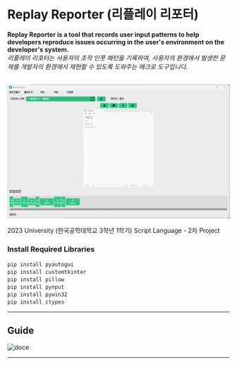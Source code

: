 # Replay Reporter (리플레이 리포터)
  
**Replay Reporter is a tool that records user input patterns to help developers reproduce issues occurring in the user's environment on the developer's system.**  
*리플레이 리포터는 사용자의 조작 인풋 패턴을 기록하여, 사용자의 환경에서 발생한 문제를 개발자의 환경에서 재현할 수 있도록 도와주는 메크로 도구입니다.*  
<br>

![doce](./docs/1.png)

2023 University (한국공학대학교 3학년 1학기) Script Language - 2차 Project
### Install Required Libraries

```bash
pip install pyautogui
pip install customtkinter
pip install pillow
pip install pynput
pip install pywin32
pip install ctypes
```

* * *
## Guide
![doce](./docs/Animation.gif)
* * *